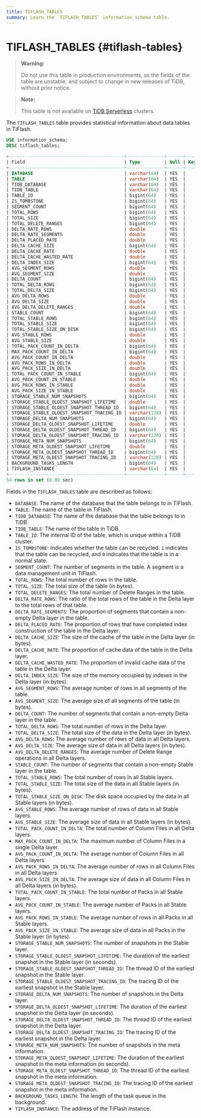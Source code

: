 ```yaml
---
title: TIFLASH_TABLES
summary: Learn the `TIFLASH_TABLES` information_schema table.
---
```


# TIFLASH_TABLES {#tiflash-tables}

> **Warning:**
>
> Do not use this table in production environments, as the fields of the table are unstable, and subject to change in new releases of TiDB, without prior notice.

> **Note:**
>
> This table is not available on [TiDB Serverless](https://docs.pingcap.com/tidbcloud/select-cluster-tier#tidb-serverless) clusters.

The `TIFLASH_TABLES` table provides statistical information about data tables in TiFlash.

```sql
USE information_schema;
DESC tiflash_tables;
```

```sql
+-------------------------------------------+--------------+------+------+---------+-------+
| Field                                     | Type         | Null | Key  | Default | Extra |
+-------------------------------------------+--------------+------+------+---------+-------+
| DATABASE                                  | varchar(64)  | YES  |      | NULL    |       |
| TABLE                                     | varchar(64)  | YES  |      | NULL    |       |
| TIDB_DATABASE                             | varchar(64)  | YES  |      | NULL    |       |
| TIDB_TABLE                                | varchar(64)  | YES  |      | NULL    |       |
| TABLE_ID                                  | bigint(64)   | YES  |      | NULL    |       |
| IS_TOMBSTONE                              | bigint(64)   | YES  |      | NULL    |       |
| SEGMENT_COUNT                             | bigint(64)   | YES  |      | NULL    |       |
| TOTAL_ROWS                                | bigint(64)   | YES  |      | NULL    |       |
| TOTAL_SIZE                                | bigint(64)   | YES  |      | NULL    |       |
| TOTAL_DELETE_RANGES                       | bigint(64)   | YES  |      | NULL    |       |
| DELTA_RATE_ROWS                           | double       | YES  |      | NULL    |       |
| DELTA_RATE_SEGMENTS                       | double       | YES  |      | NULL    |       |
| DELTA_PLACED_RATE                         | double       | YES  |      | NULL    |       |
| DELTA_CACHE_SIZE                          | bigint(64)   | YES  |      | NULL    |       |
| DELTA_CACHE_RATE                          | double       | YES  |      | NULL    |       |
| DELTA_CACHE_WASTED_RATE                   | double       | YES  |      | NULL    |       |
| DELTA_INDEX_SIZE                          | bigint(64)   | YES  |      | NULL    |       |
| AVG_SEGMENT_ROWS                          | double       | YES  |      | NULL    |       |
| AVG_SEGMENT_SIZE                          | double       | YES  |      | NULL    |       |
| DELTA_COUNT                               | bigint(64)   | YES  |      | NULL    |       |
| TOTAL_DELTA_ROWS                          | bigint(64)   | YES  |      | NULL    |       |
| TOTAL_DELTA_SIZE                          | bigint(64)   | YES  |      | NULL    |       |
| AVG_DELTA_ROWS                            | double       | YES  |      | NULL    |       |
| AVG_DELTA_SIZE                            | double       | YES  |      | NULL    |       |
| AVG_DELTA_DELETE_RANGES                   | double       | YES  |      | NULL    |       |
| STABLE_COUNT                              | bigint(64)   | YES  |      | NULL    |       |
| TOTAL_STABLE_ROWS                         | bigint(64)   | YES  |      | NULL    |       |
| TOTAL_STABLE_SIZE                         | bigint(64)   | YES  |      | NULL    |       |
| TOTAL_STABLE_SIZE_ON_DISK                 | bigint(64)   | YES  |      | NULL    |       |
| AVG_STABLE_ROWS                           | double       | YES  |      | NULL    |       |
| AVG_STABLE_SIZE                           | double       | YES  |      | NULL    |       |
| TOTAL_PACK_COUNT_IN_DELTA                 | bigint(64)   | YES  |      | NULL    |       |
| MAX_PACK_COUNT_IN_DELTA                   | bigint(64)   | YES  |      | NULL    |       |
| AVG_PACK_COUNT_IN_DELTA                   | double       | YES  |      | NULL    |       |
| AVG_PACK_ROWS_IN_DELTA                    | double       | YES  |      | NULL    |       |
| AVG_PACK_SIZE_IN_DELTA                    | double       | YES  |      | NULL    |       |
| TOTAL_PACK_COUNT_IN_STABLE                | bigint(64)   | YES  |      | NULL    |       |
| AVG_PACK_COUNT_IN_STABLE                  | double       | YES  |      | NULL    |       |
| AVG_PACK_ROWS_IN_STABLE                   | double       | YES  |      | NULL    |       |
| AVG_PACK_SIZE_IN_STABLE                   | double       | YES  |      | NULL    |       |
| STORAGE_STABLE_NUM_SNAPSHOTS              | bigint(64)   | YES  |      | NULL    |       |
| STORAGE_STABLE_OLDEST_SNAPSHOT_LIFETIME   | double       | YES  |      | NULL    |       |
| STORAGE_STABLE_OLDEST_SNAPSHOT_THREAD_ID  | bigint(64)   | YES  |      | NULL    |       |
| STORAGE_STABLE_OLDEST_SNAPSHOT_TRACING_ID | varchar(128) | YES  |      | NULL    |       |
| STORAGE_DELTA_NUM_SNAPSHOTS               | bigint(64)   | YES  |      | NULL    |       |
| STORAGE_DELTA_OLDEST_SNAPSHOT_LIFETIME    | double       | YES  |      | NULL    |       |
| STORAGE_DELTA_OLDEST_SNAPSHOT_THREAD_ID   | bigint(64)   | YES  |      | NULL    |       |
| STORAGE_DELTA_OLDEST_SNAPSHOT_TRACING_ID  | varchar(128) | YES  |      | NULL    |       |
| STORAGE_META_NUM_SNAPSHOTS                | bigint(64)   | YES  |      | NULL    |       |
| STORAGE_META_OLDEST_SNAPSHOT_LIFETIME     | double       | YES  |      | NULL    |       |
| STORAGE_META_OLDEST_SNAPSHOT_THREAD_ID    | bigint(64)   | YES  |      | NULL    |       |
| STORAGE_META_OLDEST_SNAPSHOT_TRACING_ID   | varchar(128) | YES  |      | NULL    |       |
| BACKGROUND_TASKS_LENGTH                   | bigint(64)   | YES  |      | NULL    |       |
| TIFLASH_INSTANCE                          | varchar(64)  | YES  |      | NULL    |       |
+-------------------------------------------+--------------+------+------+---------+-------+
54 rows in set (0.00 sec)
```

Fields in the `TIFLASH_TABLES` table are described as follows:

-   `DATABASE`: The name of the database that the table belongs to in TiFlash.
-   `TABLE`: The name of the table in TiFlash.
-   `TIDB_DATABASE`: The name of the database that the table belongs to in TiDB.
-   `TIDB_TABLE`: The name of the table in TiDB.
-   `TABLE_ID`: The internal ID of the table, which is unique within a TiDB cluster.
-   `IS_TOMBSTONE`: Indicates whether the table can be recycled. `1` indicates that the table can be recycled, and `0` indicates that the table is in a normal state.
-   `SEGMENT_COUNT`: The number of segments in the table. A segment is a data management unit in TiFlash.
-   `TOTAL_ROWS`: The total number of rows in the table.
-   `TOTAL_SIZE`: The total size of the table (in bytes).
-   `TOTAL_DELETE_RANGES`: The total number of Delete Ranges in the table.
-   `DELTA_RATE_ROWS`: The ratio of the total rows of the table in the Delta layer to the total rows of that table.
-   `DELTA_RATE_SEGMENTS`: The proportion of segments that contain a non-empty Delta layer in the table.
-   `DELTA_PLACED_RATE`: The proportion of rows that have completed index construction of the table in the Delta layer.
-   `DELTA_CACHE_SIZE`: The size of the cache of the table in the Delta layer (in bytes).
-   `DELTA_CACHE_RATE`: The proportion of cache data of the table in the Delta layer.
-   `DELTA_CACHE_WASTED_RATE`: The proportion of invalid cache data of the table in the Delta layer.
-   `DELTA_INDEX_SIZE`: The size of the memory occupied by indexes in the Delta layer (in bytes).
-   `AVG_SEGMENT_ROWS`: The average number of rows in all segments of the table.
-   `AVG_SEGMENT_SIZE`: The average size of all segments of the table (in bytes).
-   `DELTA_COUNT`: The number of segments that contain a non-empty Delta layer in the table.
-   `TOTAL_DELTA_ROWS`: The total number of rows in the Delta layer.
-   `TOTAL_DELTA_SIZE`: The total size of the data in the Delta layer (in bytes).
-   `AVG_DELTA_ROWS`: The average number of rows of data in all Delta layers.
-   `AVG_DELTA_SIZE`: The average size of data in all Delta layers (in bytes).
-   `AVG_DELTA_DELETE_RANGES`: The average number of Delete Range operations in all Delta layers.
-   `STABLE_COUNT`: The number of segments that contain a non-empty Stable layer in the table.
-   `TOTAL_STABLE_ROWS`: The total number of rows in all Stable layers.
-   `TOTAL_STABLE_SIZE`: The total size of the data in all Stable layers (in bytes).
-   `TOTAL_STABLE_SIZE_ON_DISK`: The disk space occupied by the data in all Stable layers (in bytes).
-   `AVG_STABLE_ROWS`: The average number of rows of data in all Stable layers.
-   `AVG_STABLE_SIZE`: The average size of data in all Stable layers (in bytes).
-   `TOTAL_PACK_COUNT_IN_DELTA`: The total number of Column Files in all Delta layers.
-   `MAX_PACK_COUNT_IN_DELTA`: The maximum number of Column Files in a single Delta layer.
-   `AVG_PACK_COUNT_IN_DELTA`: The average number of Column Files in all Delta layers.
-   `AVG_PACK_ROWS_IN_DELTA`: The average number of rows in all Column Files in all Delta layers.
-   `AVG_PACK_SIZE_IN_DELTA`: The average size of data in all Column Files in all Delta layers (in bytes).
-   `TOTAL_PACK_COUNT_IN_STABLE`: The total number of Packs in all Stable layers.
-   `AVG_PACK_COUNT_IN_STABLE`: The average number of Packs in all Stable layers.
-   `AVG_PACK_ROWS_IN_STABLE`: The average number of rows in all Packs in all Stable layers.
-   `AVG_PACK_SIZE_IN_STABLE`: The average size of data in all Packs in the Stable layer (in bytes).
-   `STORAGE_STABLE_NUM_SNAPSHOTS`: The number of snapshots in the Stable layer.
-   `STORAGE_STABLE_OLDEST_SNAPSHOT_LIFETIME`: The duration of the earliest snapshot in the Stable layer (in seconds).
-   `STORAGE_STABLE_OLDEST_SNAPSHOT_THREAD_ID`: The thread ID of the earliest snapshot in the Stable layer.
-   `STORAGE_STABLE_OLDEST_SNAPSHOT_TRACING_ID`: The tracing ID of the earliest snapshot in the Stable layer.
-   `STORAGE_DELTA_NUM_SNAPSHOTS`: The number of snapshots in the Delta layer.
-   `STORAGE_DELTA_OLDEST_SNAPSHOT_LIFETIME`: The duration of the earliest snapshot in the Delta layer (in seconds).
-   `STORAGE_DELTA_OLDEST_SNAPSHOT_THREAD_ID`: The thread ID of the earliest snapshot in the Delta layer.
-   `STORAGE_DELTA_OLDEST_SNAPSHOT_TRACING_ID`: The tracing ID of the earliest snapshot in the Delta layer.
-   `STORAGE_META_NUM_SNAPSHOTS`: The number of snapshots in the meta information.
-   `STORAGE_META_OLDEST_SNAPSHOT_LIFETIME`: The duration of the earliest snapshot in the meta information (in seconds).
-   `STORAGE_META_OLDEST_SNAPSHOT_THREAD_ID`: The thread ID of the earliest snapshot in the meta information.
-   `STORAGE_META_OLDEST_SNAPSHOT_TRACING_ID`: The tracing ID of the earliest snapshot in the meta information.
-   `BACKGROUND_TASKS_LENGTH`: The length of the task queue in the background.
-   `TIFLASH_INSTANCE`: The address of the TiFlash instance.
